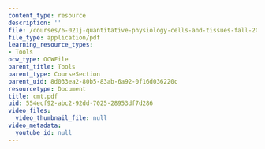 ```yaml
---
content_type: resource
description: ''
file: /courses/6-021j-quantitative-physiology-cells-and-tissues-fall-2004/554ecf92abc292dd702528953df7d286_cmt.pdf
file_type: application/pdf
learning_resource_types:
- Tools
ocw_type: OCWFile
parent_title: Tools
parent_type: CourseSection
parent_uid: 8d033ea2-80b5-83ab-6a92-0f16d036220c
resourcetype: Document
title: cmt.pdf
uid: 554ecf92-abc2-92dd-7025-28953df7d286
video_files:
  video_thumbnail_file: null
video_metadata:
  youtube_id: null
---
```

